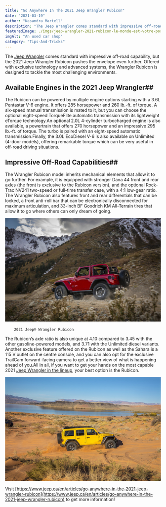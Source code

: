 ```yaml
---
title: "Go Anywhere In The 2021 Jeep Wrangler Pubicon"
date: "2021-03-19"
author: "Kasandra Martell"
description: "The Jeep Wrangler comes standard with impressive off-road capability, but the 2021 Jeep Wrangler Rubicon pushes the envelope even further. Offered with exclusive technology and advanced systems, the Wrangler Rubicon is designed to tackle the most challenging environments."
featuredImage: ./imgs/jeep-wrangler-2021-rubicon-le-monde-est-votre-porte-074_49d2e314674fee85e356be950655864d-1024x682-1.jpg
imgAlt: "An used car shop"
category: "Tips-And-Tricks"
---
```


The [Jeep Wrangler](https://www.jeep.ca/en/articles/the-2021-jeep-wrangler-keeps-getting-better) comes standard with impressive off-road capability, but the 2021 Jeep Wrangler Rubicon pushes the envelope even further. Offered with exclusive technology and advanced systems, the Wrangler Rubicon is designed to tackle the most challenging environments.

<!-- ![Markdown Logo](./imgs/jeep-wrangler-2021-rubicon-le-monde-est-votre-porte-074_49d2e314674fee85e356be950655864d-1024x682-1.jpg) -->

## Available Engines in the 2021 Jeep Wrangler##

The Rubicon can be powered by multiple engine options starting with a 3.6L Pentastar V-6 engine. It offers 285 horsepower and 260 lb.-ft. of torque. A six-speed manual transmission is mated to it, but you can choose the optional eight-speed TorqueFlite automatic transmission with its lightweight eTorque technology.An optional 2.0L 4-cylinder turbocharged engine is also available, a powertrain that offers 270 horsepower and an impressive 295 lb.-ft. of torque. The turbo is paired with an eight-speed automatic transmission.Finally, the 3.0L EcoDiesel V-6 is also available on Unlimited (4-door models), offering remarkable torque which can be very useful in off-road driving situations.

## Impressive Off-Road Capabilities##

The Wrangler Rubicon model inherits mechanical elements that allow it to go further. For example, it is equipped with stronger Dana 44 front and rear axles (the front is exclusive to the Rubicon version), and the optional Rock-Trac NV241 two-speed or full-time transfer case, with a 4:1 low-gear ratio. The Wrangler Rubicon also features front and rear differentials that can be locked, a front anti-roll bar that can be electronically disconnected for maximum articulation, and 33-inch BF Goodrich KM All-Terrain tires that allow it to go where others can only dream of going.

![Markdown Logo](./imgs/2jeep-wrangler-2021-rubicon-le-monde-est-votre-porte-075_314f190fc8e6199a1bb48ecd22109dbe-1024x682-1.jpg)

        2021 Jeep® Wrangler Rubicon

The Rubicon’s axle ratio is also unique at 4.10 compared to 3.45 with the other gasoline-powered models, and 3.71 with the Unlimited diesel variants. Another exclusive feature offered on the Rubicon as well as the Sahara is a 115 V outlet on the centre console, and you can also opt for the exclusive TrailCam forward-facing camera to get a better view of what is happening ahead of you.All in all, if you want to get your hands on the most capable 2021 [Jeep Wrangler in the lineup](https://www.jeep.ca/en/wrangler), your best option is the Rubicon.

![Markdown Logo](./imgs/avec-le-jeep-wrangler-2021-rubicon-le-monde-est-votre-porte-076_dd559d0086363c9ad14846bd09781c00-1024x682-1.jpg)

Visit [https://www.jeep.ca/en/articles/go-anywhere-in-the-2021-jeep-wrangler-rubicon](https://www.jeep.ca/en/articles/go-anywhere-in-the-2021-jeep-wrangler-rubicon) to get more information!
